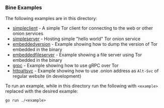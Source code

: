 ### Bine Examples

The following examples are in this directory:

* [simpleclient](simpleclient) - A simple Tor client for connecting to the web or other onion services
* [simpleserver](simpleserver) - Hosting simple "hello world" Tor onion service 
* [embeddedversion](embeddedversion) - Example showing how to dump the version of Tor embedded in the binary
* [embeddedfileserver](embeddedfileserver) - Example showing a file server using Tor embedded in the binary
* [grpc](grpc) - Example showing how to use gRPC over Tor
* [httpaltsvc](httpaltsvc) - Example showing how to use .onion address as `Alt-Svc` of regular website (in development)

To run an example, while in this directory run the following with `<example>` replaced with the desired example:

    go run ./<example>